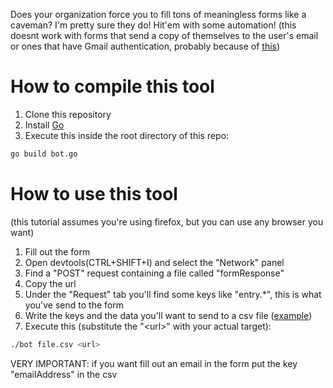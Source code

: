 Does your organization force you to fill tons of meaningless forms like a caveman?
I'm pretty sure they do!
Hit'em with some automation!
(this doesnt work with forms that send a copy of themselves to the user's email
 or ones that have Gmail authentication, probably because of
 [this](https://blog.talosintelligence.com/google-forms-quiz-spam/))

# How to compile this tool
1. Clone this repository
2. Install [Go](https://go.dev/)
3. Execute this inside the root directory of this repo:
```sh
go build bot.go
```

# How to use this tool

(this tutorial assumes you're using firefox, but you can use any browser you want)
1. Fill out the form
2. Open devtools(CTRL+SHIFT+I) and select the "Network" panel
3. Find a "POST" request containing a file called "formResponse"
4. Copy the url
5. Under the "Request" tab you'll find some keys like "entry.*", this is what you've send to the form
6. Write the keys and the data you'll want to send to a csv file ([example](example.csv))
7. Execute this (substitute the "\<url\>" with your actual target):
```sh
./bot file.csv <url>
```
VERY IMPORTANT: if you want fill out an email in the form put the key "emailAddress"
    in the csv
